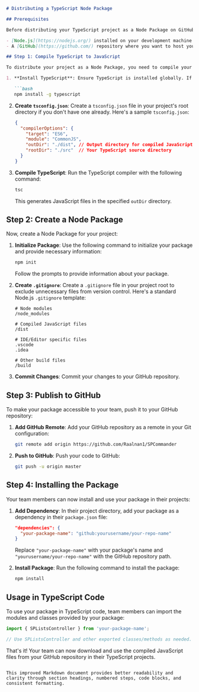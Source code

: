 ```markdown
# Distributing a TypeScript Node Package

## Prerequisites

Before distributing your TypeScript project as a Node Package on GitHub, ensure that you have the following prerequisites:

- [Node.js](https://nodejs.org/) installed on your development machine.
- A [GitHub](https://github.com/) repository where you want to host your project.

## Step 1: Compile TypeScript to JavaScript

To distribute your project as a Node Package, you need to compile your TypeScript code into JavaScript. Follow these steps:

1. **Install TypeScript**: Ensure TypeScript is installed globally. If not, install it using this command:

   ```bash
   npm install -g typescript
   ```

2. **Create `tsconfig.json`**: Create a `tsconfig.json` file in your project's root directory if you don't have one already. Here's a sample `tsconfig.json`:

   ```json
   {
     "compilerOptions": {
       "target": "ES6",
       "module": "CommonJS",
       "outDir": "./dist", // Output directory for compiled JavaScript
       "rootDir": "./src"  // Your TypeScript source directory
     }
   }
   ```

3. **Compile TypeScript**: Run the TypeScript compiler with the following command:

   ```bash
   tsc
   ```

   This generates JavaScript files in the specified `outDir` directory.

## Step 2: Create a Node Package

Now, create a Node Package for your project:

1. **Initialize Package**: Use the following command to initialize your package and provide necessary information:

   ```bash
   npm init
   ```

   Follow the prompts to provide information about your package.

2. **Create `.gitignore`**: Create a `.gitignore` file in your project root to exclude unnecessary files from version control. Here's a standard Node.js `.gitignore` template:

   ```
   # Node modules
   /node_modules

   # Compiled JavaScript files
   /dist

   # IDE/Editor specific files
   .vscode
   .idea

   # Other build files
   /build
   ```

3. **Commit Changes**: Commit your changes to your GitHub repository.

## Step 3: Publish to GitHub

To make your package accessible to your team, push it to your GitHub repository:

1. **Add GitHub Remote**: Add your GitHub repository as a remote in your Git configuration:

   ```bash
   git remote add origin https://github.com/Raalnan1/SPCommander
   ```

2. **Push to GitHub**: Push your code to GitHub:

   ```bash
   git push -u origin master
   ```

## Step 4: Installing the Package

Your team members can now install and use your package in their projects:

1. **Add Dependency**: In their project directory, add your package as a dependency in their `package.json` file:

   ```json
   "dependencies": {
     "your-package-name": "github:yourusername/your-repo-name"
   }
   ```

   Replace `"your-package-name"` with your package's name and `"yourusername/your-repo-name"` with the GitHub repository path.

2. **Install Package**: Run the following command to install the package:

   ```bash
   npm install
   ```

## Usage in TypeScript Code

To use your package in TypeScript code, team members can import the modules and classes provided by your package:

```typescript
import { SPListsController } from 'your-package-name';

// Use SPListsController and other exported classes/methods as needed.
```

That's it! Your team can now download and use the compiled JavaScript files from your GitHub repository in their TypeScript projects.
```

This improved Markdown document provides better readability and clarity through section headings, numbered steps, code blocks, and consistent formatting.